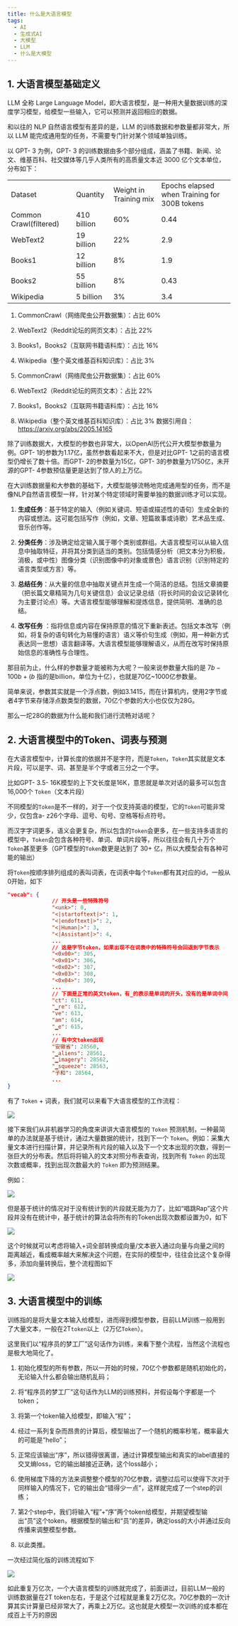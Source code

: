 ```yaml
---
title: 什么是大语言模型
tags:
  - AI
  - 生成式AI
  - 大模型
  - LLM
  - 什么是大模型
---
```


## 1. 大语言模型基础定义

LLM 全称 Large Language Model，即大语言模型，是一种用大量数据训练的深度学习模型，给模型一些输入，它可以预测并返回相应的数据。

和以往的 NLP 自然语言模型有差异的是，LLM 的训练数据和参数量都非常大，所以 LLM 能完成通用型的任务，不需要专门针对某个领域单独训练。

以 GPT- 3 为例，GPT- 3 的训练数据由多个部分组成，涵盖了书籍、新闻、论文、维基百科、社交媒体等几乎人类所有的高质量文本近 3000 亿个文本单位，分布如下：

<table><tr><td>Dataset</td><td>Quantity</td><td>Weight in Training mix</td><td>Epochs elapsed when Training for 300B tokens</td></tr><tr><td>Common Crawl(filtered)</td><td>410 billion</td><td>60%</td><td>0.44</td></tr><tr><td>WebText2</td><td>19 billion</td><td>22%</td><td>2.9</td></tr><tr><td>Books1</td><td>12 billion</td><td>8%</td><td>1.9</td></tr><tr><td>Books2</td><td>55 billion</td><td>8%</td><td>0.43</td></tr><tr><td>Wikipedia</td><td>5 billion</td><td>3%</td><td>3.4</td></tr></table>

1. CommonCrawl（网络爬虫公开数据集）：占比  $60\%$  
2. WebText2（Reddit论坛的网页文本）：占比  $22\%$  
3. Books1，Books2（互联网书籍语料库）：占比  $16\%$  
4. Wikipedia（整个英文维基百科知识库）：占比  $3\%$

1. CommonCrawl（网络爬虫公开数据集）：占比  $60\%$

2. WebText2（Reddit论坛的网页文本）：占比  $22\%$

3. Books1，Books2（互联网书籍语料库）：占比  $16\%$

4. Wikipedia（整个英文维基百科知识库）：占比  $3\%$  数据引用自：https://arxiv.org/abs/2005.14165

除了训练数据大，大模型的参数也非常大，以OpenAI历代公开大模型参数量为例。GPT- 1的参数为1.17亿，虽然参数看起来不大，但是对比GPT- 1之前的语言模型仍增长了数十倍。而GPT- 2的参数量为15亿，GPT- 3的参数量为1750亿，未开源的GPT- 4参数预估量更是达到了惊人的上万亿。

在大训练数据量和大参数的基础下，大模型能够流畅地完成通用型的任务，而不是像NLP自然语言模型一样，针对某个特定领域时需要单独的数据训练才可以实现。

1. **生成任务**：基于特定的输入（例如关键词、短语或描述性的语句）生成全新的内容或想法。这可能包括写作（例如，文章、短篇故事或诗歌）艺术品生成、音乐创作等。

2. **分类任务**：涉及确定给定输入属于哪个类别或群组。大语言模型可以从输入信息中抽取特征，并将其分类到适当的类别。包括情感分析（把文本分为积极，消极，或中性）图像分类（识别图像中的对象或景色）语言识别（识别特定的语言类型或方言）等。

3. **总结任务**：从大量的信息中抽取关键点并生成一个简洁的总结。包括文章摘要（把长篇文章精简为几句关键信息）会议记录总结（将长时间的会议记录转化为主要讨论点）等。大语言模型能够理解和提炼信息，提供简明、准确的总结。

4. **改写任务** ：指将信息或内容在保持原意的情况下重新表述。包括文本改写（例如，将复杂的语句转化为易懂的语言）语义等价句生成（例如，用一种新方式表达同一思想）语言翻译等。大语言模型能够理解语义，从而在改写时保持原始信息的准确性与合理性。

那目前为止，什么样的参数量才能被称为大呢？一般来说参数量大指的是  $7b - 100b + (b$  指的是billion，单位为十亿），也就是70亿\~1000亿参数量。

简单来说，参数其实就是一个浮点数，例如3.1415，而在计算机内，使用2字节或者4字节来存储浮点数类型的数据，70亿个参数的大小也仅仅为28G。

那么一坨28G的数据为什么能和我们进行流畅对话呢？

## 2. 大语言模型中的Token、词表与预测

在大语言模型中，计算长度的依据并不是字符，而是`Token`，`Token`其实就是文本片段，可以是字、词、甚至是半个字或者三分之一个字。

比如GPT- 3.5- 16K模型的上下文长度是16K，意思就是单次对话的最多可以包含16,000个 `Token`（文本片段）

不同模型的`Token`是不一样的，对于一个仅支持英语的模型，它的`Token`可能非常少，仅包含a- z26个字母、逗号、句号、空格等标点符号。

而汉字字词更多，语义会更复杂，所以包含的`Token`会更多，在一些支持多语言的模型中，`Token`会包含各种符号、单词、单词片段等，所以往往会有几十万个`Token`甚至更多（GPT模型的`Token`数更是达到了  $30+$  亿，所以大模型会有各种可能的输出）

将`Token`按顺序排列组成的表叫词表，在词表中每个`Token`都有其对应的id，一般从0开始，如下
```json
"vocab": {
              // 开头是一些特殊符号
              "<unk>": 0,
              "<|startoftext|>": 1,
              "<|endoftext|>": 2,
              "<|Human|>": 3,
              "<|Assistant|>": 4,
              ...
              // 这是字节token，如果出现不在词表中的特殊符号会回退到字节表示
              "<0x00>": 305,
              "<0x01>": 306,
              "<0x02>": 307,
              "<0x03>": 308,
              "<0x04>": 309,
              ...
              // 下面是正常的英文token，有_的表示是单词的开头，没有的是单词中间
              "ct": 611,
              "▁re": 612,
              "ve": 613,
              "am": 614,
              "▁e": 615,
              ...
              // 有中文token出现
              "安徽省": 28560,
              "▁aliens": 28561,
              "▁imagery": 28562,
              "▁squeeze": 28563,
              "子和": 28564,
              ...
}
```

有了 `Token` + 词表，我们就可以来看下大语言模型的工作流程：

![](https://cdn-mineru.openxlab.org.cn/result/2025-09-05/6d38ad57-b373-42c6-8d47-ddc92a95030a/813d2ece4f656a1aff62b1c455682555c3544e7475ee260a7f8e877e9fae902b.jpg)

接下来我们从非机器学习的角度来讲讲大语言模型的 `Token` 预测机制，一种最简单的办法就是基于统计，通过大量数据的统计，找到下一个 `Token`。例如：采集大量文本进行扫描计算，并记录所有片段的输入以及下一个文本出现的次数，得到一张巨大的分布表。然后将将输入的文本对照分布表查询，找到所有 `Token` 的出现次数或概率，找到出现次数最大的 `Token` 即为预测结果。

例如：

![](https://cdn-mineru.openxlab.org.cn/result/2025-09-05/6d38ad57-b373-42c6-8d47-ddc92a95030a/1f9357ce267de60856b0bc4290d3be8de9e912814f1f358501cf5c829da8b882.jpg)

但是基于统计的情况对于没有统计到的片段就无能为力了，比如“唱跳Rap”这个片段并没有在统计中，基于统计的算法会将所有的Token出现次数都设置为0，如下

![](https://cdn-mineru.openxlab.org.cn/result/2025-09-05/6d38ad57-b373-42c6-8d47-ddc92a95030a/432ccfb03b548da16c922d85175f5e7c15a4789f4bc361e302725112e14577b9.jpg)

这个时候就可以考虑将输入+词全部转换成向量/文本嵌入通过向量与向量之间的距离越近，看成概率越大来解决这个问题，在实际的模型中，往往会比这个复杂得多，添加向量转换后，整个流程图如下

![](https://cdn-mineru.openxlab.org.cn/result/2025-09-05/6d38ad57-b373-42c6-8d47-ddc92a95030a/af7fc975a6e9943a258202fccf1ec736d87143dbd22c219d2b110e81c0738f1e.jpg)

## 3. 大语言模型中的训练

训练指的是将大量文本输入给模型，进而得到模型参数，目前LLM训练一般用到了大量文本，一般在2T`token`以上（2万亿`Token`）。

这里我们以“程序员的梦工厂”这句话作为训练，来看下整个流程，当然这个流程也是极大地简化了。

1. 初始化模型的所有参数，所以一开始的时候，70亿个参数都是随机初始化的，无论输入什么都会输出随机乱码；

2. 将“程序员的梦工厂”这句话作为LLM的训练预料，并假设每个字都是一个token；

3. 将第一个token输入给模型，即输入“程”；

4. 经过一系列复杂而昂贵的计算后，模型输出了一个随机的概率秒笔，概率最大的可能是“hello”；

5. 正常应该输出“序”，所以错得很离谱，通过计算模型输出和真实的label直接的交叉熵loss，它的输出越接近正确，这个loss越小；

6. 使用梯度下降的方法来调整整个模型的70亿参数，调整过后可以使得下次对于同样输入的情况下，它的输出会“错得少一点”，这样就完成了一个step的训练；

7. 第2个step中，我们将输入“程”+“序”两个token给模型，并期望模型输出“员”这个token，根据模型的输出和“员”的差异，确定loss的大小并通过反向传播来调整模型参数。

8. 以此类推。

一次经过简化版的训练流程如下

![](https://cdn-mineru.openxlab.org.cn/result/2025-09-05/6d38ad57-b373-42c6-8d47-ddc92a95030a/709de829e1cd89b161e77a8905ae4c3ad9ddc0315abe05bbd2a31405e019e58b.jpg)

如此重复万亿次，一个大语言模型的训练就完成了，前面讲过，目前LLM一般的训练数据量在2T token左右，于是这个过程就是重复2万亿次。70亿参数的一次计算其实计算量已经非常大了，再乘上2万亿。这也就是大模型一次训练的成本都在成百上千万的原因